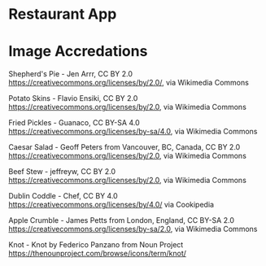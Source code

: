 # Restaurant App

# Image Accredations

Shepherd's Pie - Jen Arrr, CC BY 2.0 https://creativecommons.org/licenses/by/2.0/, via Wikimedia Commons

Potato Skins - Flavio Ensiki, CC BY 2.0 https://creativecommons.org/licenses/by/2.0, via Wikimedia Commons

Fried Pickles - Guanaco, CC BY-SA 4.0 https://creativecommons.org/licenses/by-sa/4.0, via Wikimedia Commons

Caesar Salad - Geoff Peters from Vancouver, BC, Canada, CC BY 2.0 https://creativecommons.org/licenses/by/2.0, via Wikimedia Commons

Beef Stew - jeffreyw, CC BY 2.0 https://creativecommons.org/licenses/by/2.0, via Wikimedia Commons

Dublin Coddle - Chef, CC BY 4.0 https://creativecommons.org/licenses/by/4.0/ via Cookipedia

Apple Crumble - James Petts from London, England, CC BY-SA 2.0 https://creativecommons.org/licenses/by-sa/2.0, via Wikimedia Commons

Knot - Knot by Federico Panzano from Noun Project https://thenounproject.com/browse/icons/term/knot/
